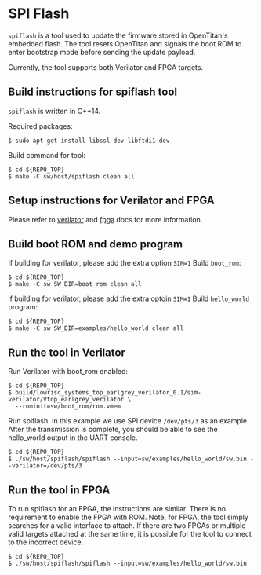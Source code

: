 # SPI Flash

`spiflash` is a tool used to update the firmware stored in OpenTitan's embedded flash.
The tool resets OpenTitan and signals the boot ROM to enter bootstrap mode
before sending the update payload.

Currently, the tool supports both Verilator and FPGA targets.

## Build instructions for spiflash tool

`spiflash` is written in C++14.

Required packages:

```console
$ sudo apt-get install libssl-dev libftdi1-dev
```

Build command for tool:

```console
$ cd ${REPO_TOP}
$ make -C sw/host/spiflash clean all
```

## Setup instructions for Verilator and FPGA
Please refer to [verilator](../../../doc/ug/getting_started_verilator.md) and [fpga](../../../doc/ug/getting_started_verilator.md) docs for more information.

## Build boot ROM and demo program

If building for verilator, please add the extra option `SIM=1`
Build `boot_rom`:
```console
$ cd ${REPO_TOP}
$ make -C sw SW_DIR=boot_rom clean all
```

if building for verilator, please add the extra optoin `SIM=1`
Build `hello_world` program:
```console
$ cd ${REPO_TOP}
$ make -C sw SW_DIR=examples/hello_world clean all
```

## Run the tool in Verilator

Run Verilator with boot_rom enabled:

```console
$ cd ${REPO_TOP}
$ build/lowrisc_systems_top_earlgrey_verilator_0.1/sim-verilator/Vtop_earlgrey_verilator \
  --rominit=sw/boot_rom/rom.vmem
```

Run spiflash. In this example we use SPI device `/dev/pts/3` as an example.
After the transmission is complete, you should be able to see the hello_world output in the UART console.

```console
$ cd ${REPO_TOP}
$ ./sw/host/spiflash/spiflash --input=sw/examples/hello_world/sw.bin --verilator=/dev/pts/3
```

## Run the tool in FPGA

To run spiflash for an FPGA, the instructions are similar.
There is no requirement to enable the FPGA with ROM.
Note, for FPGA, the tool simply searches for a valid interface to attach.
If there are two FPGAs or multiple valid targets attached at the same time, it is possible for the tool to connect to the incorrect device.

```console
$ cd ${REPO_TOP}
$ ./sw/host/spiflash/spiflash --input=sw/examples/hello_world/sw.bin
```
